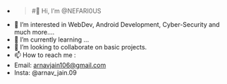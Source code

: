 - >#👋 Hi, I’m @NEFARI0US
- 👀 I’m interested in WebDev, Android Development, Cyber-Security and much more....
- 🌱 I’m currently learning ...
- 💞️ I’m looking to collaborate on basic projects.
- 📫 How to reach me : 
- Email: arnavjain106@gmail.com
- Insta: @arnav_jain.09

<!---
NEFARI0US/NEFARI0US is a ✨ special ✨ repository because its `README.md` (this file) appears on your GitHub profile.
You can click the Preview link to take a look at your changes.
--->
